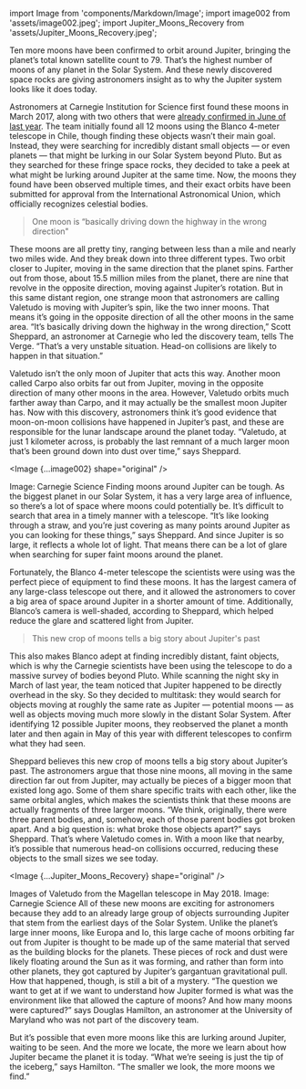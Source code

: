 import Image from 'components/Markdown/Image';
import image002 from 'assets/image002.jpeg';
import Jupiter_Moons_Recovery from 'assets/Jupiter_Moons_Recovery.jpeg';

Ten more moons have been confirmed to orbit around Jupiter, bringing the planet’s total known satellite count to 79. That’s the highest number of moons of any planet in the Solar System. And these newly discovered space rocks are giving astronomers insight as to why the Jupiter system looks like it does today.

Astronomers at Carnegie Institution for Science first found these moons in March 2017, along with two others that were [already confirmed in June of last year](https://blogs.scientificamerican.com/life-unbounded/jupiter-now-has-69-moons/). The team initially found all 12 moons using the Blanco 4-meter telescope in Chile, though finding these objects wasn’t their main goal. Instead, they were searching for incredibly distant small objects — or even planets — that might be lurking in our Solar System beyond Pluto. But as they searched for these fringe space rocks, they decided to take a peek at what might be lurking around Jupiter at the same time. Now, the moons they found have been observed multiple times, and their exact orbits have been submitted for approval from the International Astronomical Union, which officially recognizes celestial bodies.

> One moon is “basically driving down the highway in the wrong direction"

These moons are all pretty tiny, ranging between less than a mile and nearly two miles wide. And they break down into three different types. Two orbit closer to Jupiter, moving in the same direction that the planet spins. Farther out from those, about 15.5 million miles from the planet, there are nine that revolve in the opposite direction, moving against Jupiter’s rotation. But in this same distant region, one strange moon that astronomers are calling Valetudo is moving with Jupiter’s spin, like the two inner moons. That means it’s going in the opposite direction of all the other moons in the same area. “It’s basically driving down the highway in the wrong direction,” Scott Sheppard, an astronomer at Carnegie who led the discovery team, tells The Verge. “That’s a very unstable situation. Head-on collisions are likely to happen in that situation.”

Valetudo isn’t the only moon of Jupiter that acts this way. Another moon called Carpo also orbits far out from Jupiter, moving in the opposite direction of many other moons in the area. However, Valetudo orbits much farther away than Carpo, and it may actually be the smallest moon Jupiter has. Now with this discovery, astronomers think it’s good evidence that moon-on-moon collisions have happened in Jupiter’s past, and these are responsible for the lunar landscape around the planet today. “Valetudo, at just 1 kilometer across, is probably the last remnant of a much larger moon that’s been ground down into dust over time,” says Sheppard.

<Image {...image002} shape="original" />

Image: Carnegie Science
Finding moons around Jupiter can be tough. As the biggest planet in our Solar System, it has a very large area of influence, so there’s a lot of space where moons could potentially be. It’s difficult to search that area in a timely manner with a telescope. “It’s like looking through a straw, and you’re just covering as many points around Jupiter as you can looking for these things,” says Sheppard. And since Jupiter is so large, it reflects a whole lot of light. That means there can be a lot of glare when searching for super faint moons around the planet.

Fortunately, the Blanco 4-meter telescope the scientists were using was the perfect piece of equipment to find these moons. It has the largest camera of any large-class telescope out there, and it allowed the astronomers to cover a big area of space around Jupiter in a shorter amount of time. Additionally, Blanco’s camera is well-shaded, according to Sheppard, which helped reduce the glare and scattered light from Jupiter.

> This new crop of moons tells a big story about Jupiter's past

This also makes Blanco adept at finding incredibly distant, faint objects, which is why the Carnegie scientists have been using the telescope to do a massive survey of bodies beyond Pluto. While scanning the night sky in March of last year, the team noticed that Jupiter happened to be directly overhead in the sky. So they decided to multitask: they would search for objects moving at roughly the same rate as Jupiter — potential moons — as well as objects moving much more slowly in the distant Solar System. After identifying 12 possible Jupiter moons, they reobserved the planet a month later and then again in May of this year with different telescopes to confirm what they had seen.

Sheppard believes this new crop of moons tells a big story about Jupiter’s past. The astronomers argue that those nine moons, all moving in the same direction far out from Jupiter, may actually be pieces of a bigger moon that existed long ago. Some of them share specific traits with each other, like the same orbital angles, which makes the scientists think that these moons are actually fragments of three larger moons. “We think, originally, there were three parent bodies, and, somehow, each of those parent bodies got broken apart. And a big question is: what broke those objects apart?” says Sheppard. That’s where Valetudo comes in. With a moon like that nearby, it’s possible that numerous head-on collisions occurred, reducing these objects to the small sizes we see today.

<Image {...Jupiter_Moons_Recovery} shape="original" />

Images of Valetudo from the Magellan telescope in May 2018. Image: Carnegie Science
All of these new moons are exciting for astronomers because they add to an already large group of objects surrounding Jupiter that stem from the earliest days of the Solar System. Unlike the planet’s large inner moons, like Europa and Io, this large cache of moons orbiting far out from Jupiter is thought to be made up of the same material that served as the building blocks for the planets. These pieces of rock and dust were likely floating around the Sun as it was forming, and rather than form into other planets, they got captured by Jupiter’s gargantuan gravitational pull. How that happened, though, is still a bit of a mystery. “The question we want to get at if we want to understand how Jupiter formed is what was the environment like that allowed the capture of moons? And how many moons were captured?” says Douglas Hamilton, an astronomer at the University of Maryland who was not part of the discovery team.

But it’s possible that even more moons like this are lurking around Jupiter, waiting to be seen. And the more we locate, the more we learn about how Jupiter became the planet it is today. “What we’re seeing is just the tip of the iceberg,” says Hamilton. “The smaller we look, the more moons we find.”
